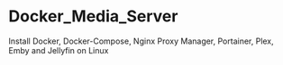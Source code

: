 # Docker_Media_Server
Install Docker, Docker-Compose, Nginx Proxy Manager, Portainer, Plex, Emby and Jellyfin on Linux
